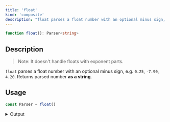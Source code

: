 ```yaml
---
title: 'float'
kind: 'composite'
description: "float parses a float number with an optional minus sign, e.g. '0.25', '-7.90', '4.20'. Returns parsed number as a string."
---
```


```typescript {{ withLineNumbers: false }}
function float(): Parser<string>
```

## Description

> Note: It doesn't handle floats with exponent parts.

`float` parses a float number with an optional minus sign, e.g. `0.25`, `-7.90`, `4.20`. Returns parsed number **as a string**.

## Usage

```typescript
const Parser = float()
```

<details>
  <summary>Output</summary>

  ### Success

  ```typescript
  run(Parser).with('-42.0')

  {
    isOk: true,
    pos: 5,
    value: '-42.0'
  }
  ```

  ### Failure

  ```typescript
  run(Parser).with('42')

  {
    isOk: false,
    pos: 0,
    expected: 'float number'
  }
  ```
</details>
